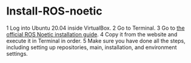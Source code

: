 # Install-ROS-noetic

1️ Log into Ubuntu 20.04 inside VirtualBox.
2️ Go to Terminal.
3️ Go to [the official ROS Noetic installation guide](https://wiki.ros.org/Installation/Ubuntu).
4️ Copy it from the website and execute it in Terminal in order.
5️ Make sure you have done all the steps, including setting up repositories, main, installation, and environment settings.
